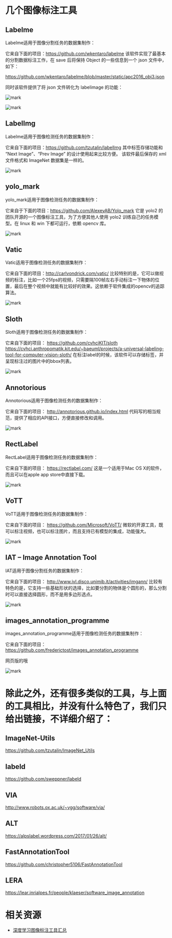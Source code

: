 
# 几个图像标注工具

## Labelme

Labelme适用于图像分割任务的数据集制作：

它来自下面的项目：https://github.com/wkentaro/labelme
该软件实现了最基本的分割数据标注工作，在 save 后将保持 Object 的一些信息到一个 json 文件中，如下：

https://github.com/wkentaro/labelme/blob/master/static/apc2016_obj3.json

同时该软件提供了将 json 文件转化为 labelimage 的功能：

![mark](http://pacdb2bfr.bkt.clouddn.com/blog/image/180921/bde8Ddk93L.png?imageslim)

![mark](http://pacdb2bfr.bkt.clouddn.com/blog/image/180921/8CC0kelmgJ.png?imageslim)


## LabelImg

Labelme适用于图像检测任务的数据集制作：

它来自下面的项目：https://github.com/tzutalin/labelImg
其中标签存储功能和 “Next Image”、“Prev Image” 的设计使用起来比较方便。
该软件最后保存的 xml 文件格式和 ImageNet 数据集是一样的。

![mark](http://pacdb2bfr.bkt.clouddn.com/blog/image/180921/0cgD0Labed.png?imageslim)


## yolo_mark

yolo_mark适用于图像检测任务的数据集制作：

它来自于下面的项目：https://github.com/AlexeyAB/Yolo_mark
它是 yolo2 的团队开源的一个图像标注工具，为了方便其他人使用 yolo2 训练自己的任务模型。在 linux 和 win 下都可运行，依赖 opencv 库。

![mark](http://pacdb2bfr.bkt.clouddn.com/blog/image/180921/jgIkFHAF1c.png?imageslim)



## Vatic

Vatic适用于图像检测任务的数据集制作：

它来自下面的项目：http://carlvondrick.com/vatic/
比较特别的是，它可以做视频的标注，比如一个25fps的视频，只需要隔100帧左右手动标注一下物体的位置，最后在整个视频中就能有比较好的效果。这依赖于软件集成的opencv的追踪算法。


![mark](http://pacdb2bfr.bkt.clouddn.com/blog/image/180921/3A9G9kJ2g7.png?imageslim)

## Sloth

Sloth适用于图像检测任务的数据集制作：

它来自下面的项目：
https://github.com/cvhciKIT/sloth
https://cvhci.anthropomatik.kit.edu/~baeuml/projects/a-universal-labeling-tool-for-computer-vision-sloth/
在标注label的时候，该软件可以存储标签，并呈现标注过的图片中的bbox列表。

![mark](http://pacdb2bfr.bkt.clouddn.com/blog/image/180921/Cb2LkjkJ1j.png?imageslim)


## Annotorious

Annotorious适用于图像检测任务的数据集制作：

它来自下面的项目：
http://annotorious.github.io/index.html
代码写的相当规范，提供了相应的API接口，方便直接修改和调用。

![mark](http://pacdb2bfr.bkt.clouddn.com/blog/image/180921/2DacdJ2CIL.png?imageslim)




## RectLabel

RectLabel适用于图像检测任务的数据集制作：

它来自下面的项目：
https://rectlabel.com/
这是一个适用于Mac OS X的软件，而且可以在apple app store中直接下载。

![mark](http://pacdb2bfr.bkt.clouddn.com/blog/image/180921/C35Hb1c6Hi.png?imageslim)




## VoTT

VoTT适用于图像检测任务的数据集制作：


它来自下面的项目：
https://github.com/Microsoft/VoTT/
微软的开源工具，既可以标注视频，也可以标注图片，而且支持已有模型的集成，功能强大。


![mark](http://pacdb2bfr.bkt.clouddn.com/blog/image/180921/lFf5BGD9E4.png?imageslim)



## IAT – Image Annotation Tool

IAT适用于图像分割任务的数据集制作：

它来自下面的项目：
http://www.ivl.disco.unimib.it/activities/imgann/
比较有特色的是，它支持一些基础形状的选择，比如要分割的物体是个圆形的，那么分割时可以直接选择圆形，而不是用多边形选点。

![mark](http://pacdb2bfr.bkt.clouddn.com/blog/image/180921/ia33g38eGA.png?imageslim)




## images_annotation_programme
images_annotation_programme适用于图像检测任务的数据集制作：

它来自下面的项目：
https://github.com/frederictost/images_annotation_programme

网页版的哦

![mark](http://pacdb2bfr.bkt.clouddn.com/blog/image/180921/Ka87BhGjcI.png?imageslim)



# 除此之外，还有很多类似的工具，与上面的工具相比，并没有什么特色了，我们只给出链接，不详细介绍了：

## ImageNet-Utils
https://github.com/tzutalin/ImageNet_Utils

## labeld
https://github.com/sweppner/labeld

## VIA
http://www.robots.ox.ac.uk/~vgg/software/via/

## ALT
https://alpslabel.wordpress.com/2017/01/26/alt/

## FastAnnotationTool
https://github.com/christopher5106/FastAnnotationTool

## LERA
https://lear.inrialpes.fr/people/klaeser/software_image_annotation








# 相关资源

- [深度学习图像标注工具汇总](https://blog.csdn.net/chaipp0607/article/details/79036312?utm_source=copy)
